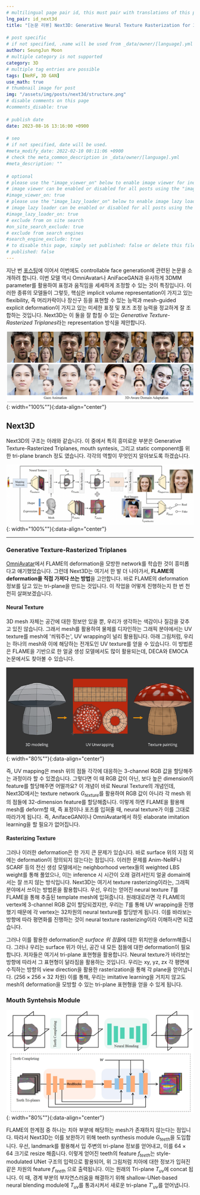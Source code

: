 ```yaml
---
# multilingual page pair id, this must pair with translations of this page. (This name must be unique)
lng_pair: id_next3d
title: "[논문 리뷰] Next3D: Generative Neural Texture Rasterization for 3D-Aware Head Avatars"

# post specific
# if not specified, .name will be used from _data/owner/[language].yml
author: SeungJun Moon
# multiple category is not supported
category: 3D
# multiple tag entries are possible
tags: [NeRF, 3D GAN]
use_math: true
# thumbnail image for post
img: "/assets/img/posts/next3d/structure.png"
# disable comments on this page
#comments_disable: true

# publish date
date: 2023-08-16 13:16:00 +0900

# seo
# if not specified, date will be used.
#meta_modify_date: 2022-02-10 08:11:06 +0900
# check the meta_common_description in _data/owner/[language].yml
#meta_description: ""

# optional
# please use the "image_viewer_on" below to enable image viewer for individual pages or posts (_posts/ or [language]/_posts folders).
# image viewer can be enabled or disabled for all posts using the "image_viewer_posts: true" setting in _data/conf/main.yml.
#image_viewer_on: true
# please use the "image_lazy_loader_on" below to enable image lazy loader for individual pages or posts (_posts/ or [language]/_posts folders).
# image lazy loader can be enabled or disabled for all posts using the "image_lazy_loader_posts: true" setting in _data/conf/main.yml.
#image_lazy_loader_on: true
# exclude from on site search
#on_site_search_exclude: true
# exclude from search engines
#search_engine_exclude: true
# to disable this page, simply set published: false or delete this file
# published: false
---
```


<!-- outline-start -->

지난 번 [포스팅](https://seungjun-moon.github.io/kr/2023-08-02-omni)에 이어서 이번에도 controllable face generation에 관련된 논문을 소개하려 합니다. 이번 모델 역시 OmniAvatar나 AniFaceGAN과 유사하게 3DMM parameter를 활용하여 표정과 움직임을 세세하게 조정할 수 있는 것이 특징입니다. 이러한 종류의 모델들이 그렇듯, 핵심은 implicit volume representation이 가지고 있는 flexibility, 즉 머리카락이나 장신구 등을 표현할 수 있는 능력과 mesh-guided explicit deformation이 가지고 있는 미세한 표정 및 포즈 조정 능력을 정교하게 잘 조합하는 것입니다. Next3D는 이 둘을 잘 합칠 수 있는 *Generative Texture-Rasterized Triplanes*라는 representation 방식을 제안합니다.

![Alt text](/assets/img/posts/next3d/main.png){: width="100%""}{:data-align="center"}

<!-- outline-end -->

## Next3D

Next3D의 구조는 아래와 같습니다. 이 중에서 특히 흥미로운 부분은 Generative Texture-Rasterized Triplanes, mouth syntesis, 그리고 static component를 위한 tri-plane branch 정도 였습니다. 각각의 역할이 무엇인지 알아보도록 하겠습니다.

![Alt text](/assets/img/posts/next3d/structure.png){: width="100%""}{:data-align="center"}

***

### Generative Texture-Rasterized Triplanes

[OmniAvatar]((https://seungjun-moon.github.io/kr/2023-08-02-omni))에서 FLAME의 deformation을 모방한 network를 학습한 것이 흥미롭다고 얘기했었습니다. 그런데 Next3D는 여기서 한 발 더 나아가서, **FLAME의 deformation을 직접 가져다 쓰는 방법**을 고안합니다. 바로 FLAME의 deformation 정보를 담고 있는 tri-plane을 만드는 것입니다. 이 작업을 어떻게 진행하는지 한 번 천천히 살펴보겠습니다.

#### Neural Texture

3D mesh 자체는 공간에 대한 정보만 있을 뿐, 우리가 생각하는 색감이나 질감을 갖추고 있진 않습니다. 그래서 mesh를 활용하여 물체를 디자인하는 그래픽 분야에서는 UV texture를 mesh에 '씌워주는', UV wrapping이 널리 활용됩니다. 아래 그림처럼, 우리는 하나의 mesh와 이에 해당하는 전개도인 UV texture를 얻을 수 있습니다. 이 방법론은 FLAME을 기반으로 한 얼굴 생성 모델에서도 많이 활용되는데, DECA와 EMOCA 논문에서도 찾아볼 수 있습니다.

![Alt text](/assets/img/posts/next3d/uvmap.png){: width="80%""}{:data-align="center"}

즉, UV mapping은 mesh 위의 점들 각각에 대응하는 3-channel RGB 값을 할당해주는 과정이라 할 수 있겠습니다. 그렇다면 이 때 RGB 값이 아닌, 보다 높은 dimension의 feature를 할당해주면 어떨까요? 이 개념이 바로 Neural Texture의 개념인데, Next3D에서는 texture network $G_{texture}$를 활용하여 RGB 값이 아니라 각 mesh 위의 점들에 32-dimension feature를 할당해줍니다.
이렇게 하면 FLAME을 활용해 mesh를 deform할 때, 즉 표정이나 포즈를 입혀줄 때, neural texture가 이를 그대로 따라가게 됩니다. 즉, AnifaceGAN이나 OmniAvatar에서 하듯 elaborate imitation learning을 할 필요가 없어집니다.

#### Rasterizing Texture

그러나 이러한 deformation은 한 가지 큰 문제가 있습니다. 바로 surface 위의 지점 외에는 deformation이 정의되지 않는다는 점입니다. 이러한 문제를 Anim-NeRF나 SCARF 등의 전신 생성 모델에서는 neighborhood vertex들의 weighted LBS weight를 통해 풀었으나, 이는 inference 시 시간이 오래 걸려서인지 얼굴 domain에서는 잘 쓰지 않는 방식입니다. Next3D는 여기서 texture rasterizing이라는, 그래픽 분야에서 쓰이는 방법론을 활용합니다. 우선, 우리는 얻어진 neural texture $T$를 FLAME을 통해 추출된 template mesh에 입혀줍니다. 원래대로라면 각 FLAME의 vertex에 3-channel RGB 값이 할당되겠지만, 우리는 $T$를 통해 UV wrapping을 진행했기 때문에 각 vertex는 32차원의 neural texture를 할당받게 됩니다. 이를 바라보는 방향에 따라 평면화를 진행하는 것이 neural texture rasterizing이라 이해하시면 되겠습니다.

그러나 이를 활용한 deformation은 *surface 위 점들*에 대한 위치만을 deform해줍니다. 그러나 우리는 surface 위가 아닌, 공간 내 모든 점들에 대한 deformation이 필요합니다. 저자들은 여기서 tri-plane 표현형을 활용합니다. Neural texture가 바라보는 방향에 따라서 그 표현형이 달라짐을 활용하는 것입니다. 우리는 xy, yz, zx 각 평면에 수직하는 방향의 view direction을 활용한 rasterization을 통해 각 plane을 얻어냅니다. ($256\times256\times32$ 차원) 이를 통해, 우리는 imitative learning을 거치지 않고도 mesh의 deformation을 모방할 수 있는 tri-plane 표현형을 얻을 수 있게 됩니다.

### Mouth Syntehsis Module

![Alt text](/assets/img/posts/next3d/mouth_structure.png){: width="80%""}{:data-align="center"}

FLAME의 한계점 중 하나는 치아 부분에 해당하는 mesh가 존재하지 않는다는 점입니다. 따라서 Next3D는 이를 보완하기 위해 teeth synthesis module $G_{teeth}$을 도입합니다. 우선, landmark를 활용해서 입 주변의 tri-plane 정보를 얻어내고, 이를 $64\times64$ 크기로 resize 해줍니다. 이렇게 얻어진 teeth의 feature $f_{teeth}$는 style-modulated UNet 구조의 입력으로 활용되어, 위 그림처럼 치아에 대한 정보가 입혀진 같은 차원의 feature $f\prime_{teeth}$ 으로 출력됩니다. 이는 원래의 Tri-plane $T_{uv}$에 concat 됩니다.
이 때, 경계 부분의 부자연스러움을 해결하기 위해 shallow-UNet-based neural blending module에 $T_{uv}$를 통과시켜서 새로운 tri-plane $T\prime_{uv}$를 얻어냅니다.

